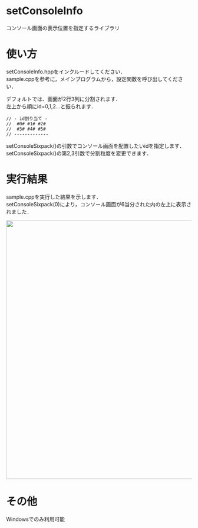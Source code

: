 # setConsoleInfo
コンソール画面の表示位置を指定するライブラリ

# 使い方
setConsoleInfo.hppをインクルードしてください．  
sample.cppを参考に，メインプログラムから，設定関数を呼び出してください．

デフォルトでは、画面が2行3列に分割されます．  
左上から順にid=0,1,2...と振られます．  

	// - id割り当て -
	//  #0# #1# #2#
	//  #3# #4# #5#
	// -------------

setConsoleSixpack()の引数でコンソール画面を配置したいidを指定します．  
setConsoleSixpack()の第2,3引数で分割粒度を変更できます．  

# 実行結果
sample.cppを実行した結果を示します．  
setConsoleSixpack(0)により，コンソール画面が6当分された内の左上に表示されました．  

<img src="https://github.com/TMU-Wada-Lab/setConsoleInfo/blob/main/sampleResult.png" width=700>

# その他
Windowsでのみ利用可能
